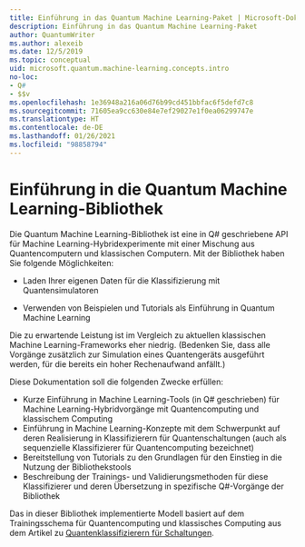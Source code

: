 ```yaml
---
title: Einführung in das Quantum Machine Learning-Paket | Microsoft-Dokumentation
description: Einführung in das Quantum Machine Learning-Paket
author: QuantumWriter
ms.author: alexeib
ms.date: 12/5/2019
ms.topic: conceptual
uid: microsoft.quantum.machine-learning.concepts.intro
no-loc:
- Q#
- $$v
ms.openlocfilehash: 1e36948a216a06d76b99cd451bbfac6f5defd7c8
ms.sourcegitcommit: 71605ea9cc630e84e7ef29027e1f0ea06299747e
ms.translationtype: HT
ms.contentlocale: de-DE
ms.lasthandoff: 01/26/2021
ms.locfileid: "98858794"
---
```

# <a name="introduction-to-the-quantum-machine-learning-library"></a>Einführung in die Quantum Machine Learning-Bibliothek

Die Quantum Machine Learning-Bibliothek ist eine in Q# geschriebene API für Machine Learning-Hybridexperimente mit einer Mischung aus Quantencomputern und klassischen Computern. Mit der Bibliothek haben Sie folgende Möglichkeiten:

- Laden Ihrer eigenen Daten für die Klassifizierung mit Quantensimulatoren

- Verwenden von Beispielen und Tutorials als Einführung in Quantum Machine Learning

Die zu erwartende Leistung ist im Vergleich zu aktuellen klassischen Machine Learning-Frameworks eher niedrig. (Bedenken Sie, dass alle Vorgänge zusätzlich zur Simulation eines Quantengeräts ausgeführt werden, für die bereits ein hoher Rechenaufwand anfällt.)

Diese Dokumentation soll die folgenden Zwecke erfüllen:

- Kurze Einführung in Machine Learning-Tools (in Q\# geschrieben) für Machine Learning-Hybridvorgänge mit Quantencomputing und klassischem Computing
- Einführung in Machine Learning-Konzepte mit dem Schwerpunkt auf deren Realisierung in Klassifizierern für Quantenschaltungen (auch als sequenzielle Klassifizierer für Quantencomputing bezeichnet)
- Bereitstellung von Tutorials zu den Grundlagen für den Einstieg in die Nutzung der Bibliothekstools
- Beschreibung der Trainings- und Validierungsmethoden für diese Klassifizierer und deren Übersetzung in spezifische Q\#-Vorgänge der Bibliothek

Das in dieser Bibliothek implementierte Modell basiert auf dem Trainingsschema für Quantencomputing und klassisches Computing aus dem Artikel zu [Quantenklassifizierern für Schaltungen](https://arxiv.org/abs/1804.00633).
